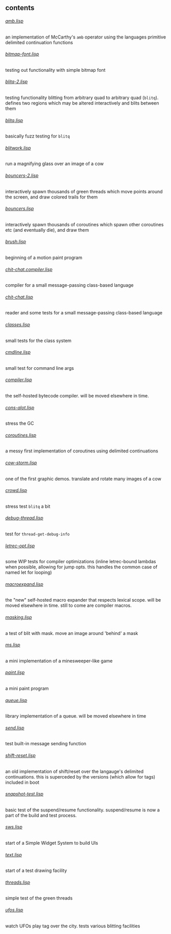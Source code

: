## contents
###### [amb.lisp](amb.lisp)
an implementation of McCarthy's `amb` operator using the languages primitive delimited continuation functions
###### [bitmap-font.lisp](bitmap-font.lisp)
testing out functionality with simple bitmap font
###### [blitq-2.lisp](blitq-2.lisp)
testing functionality blitting from arbitrary quad to arbitrary quad
(`blitq`). defines two regions which may be altered interactively and
blits between them
###### [blitq.lisp](blitq.lisp)
basically fuzz testing for `blitq`
###### [blitwork.lisp](blitwork.lisp)
run a magnifying glass over an image of a cow
###### [bouncers-2.lisp](bouncers-2.lisp)
interactively spawn thousands of green threads which move points
around the screen, and draw colored trails for them
###### [bouncers.lisp](bouncers.lisp)
interactively spawn thousands of coroutines which spawn other
coroutines etc (and eventually die), and draw them
###### [brush.lisp](brush.lisp)
beginning of a motion paint program
###### [chit-chat.compiler.lisp](chit-chat.compiler.lisp)
compiler for a small message-passing class-based language
###### [chit-chat.lisp](chit-chat.lisp)
reader and some tests for a small message-passing class-based language
###### [classes.lisp](classes.lisp)
small tests for the class system
###### [cmdline.lisp](cmdline.lisp)
small test for command line args
###### [compiler.lisp](compiler.lisp)
the self-hosted bytecode compiler. will be moved elsewhere in time.
###### [cons-alot.lisp](cons-alot.lisp)
stress the GC
###### [coroutines.lisp](coroutines.lisp)
a messy first implementation of coroutines using delimited continuations
###### [cow-storm.lisp](cow-storm.lisp)
one of the first graphic demos. translate and rotate many images of a cow
###### [crowd.lisp](crowd.lisp)
stress test `blitq` a bit
###### [debug-thread.lisp](debug-thread.lisp)
test for `thread-get-debug-info`
###### [letrec-opt.lisp](letrec-opt.lisp)
some WIP tests for compiler optimizations (inline letrec-bound lambdas when possible, allowing for jump opts. this handles the common case of named let for looping)
###### [macroexpand.lisp](macroexpand.lisp)
the "new" self-hosted macro expander that respects lexical scope. will be moved elsewhere in time. still to come are compiler macros.
###### [masking.lisp](masking.lisp)
a test of blit with mask. move an image around 'behind' a mask
###### [ms.lisp](ms.lisp)
a mini implementation of a minesweeper-like game
###### [paint.lisp](paint.lisp)
a mini paint program
###### [queue.lisp](queue.lisp)
library implementation of a queue. will be moved elsewhere in time
###### [send.lisp](send.lisp)
test built-in message sending function
###### [shift-reset.lisp](shift-reset.lisp)
an old implementation of shift/reset over the langauge's delimited
continuations. this is superceded by the versions (which allow for
tags) included in boot
###### [snapshot-test.lisp](snapshot-test.lisp)
basic test of the suspend/resume functionality. suspend/resume is now a part of the build and test process.
###### [sws.lisp](sws.lisp)
start of a Simple Widget System to build UIs
###### [text.lisp](text.lisp)
start of a test drawing facility
###### [threads.lisp](threads.lisp)
simple test of the green threads
###### [ufos.lisp](ufos.lisp)
watch UFOs play tag over the city. tests various blitting facilities

